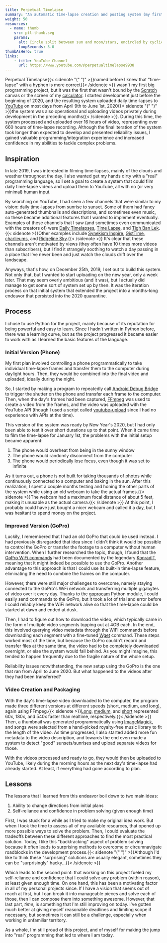 ```yaml
---
title: Perpetual Timelapse
summary: "An automatic time-lapse creation and posting system (my first Python project)"
weight: 50
resources:
  - name: thumb
    src: ptl-thumb.svg
    params:
      alt: Circle split between sun and moon/stars, encircled by cyclic arrows.
      loopSeconds: 3.0
thumbAsHero: true
links:
    - title: YouTube Channel
      url: https://www.youtube.com/@perpetualtimelapse9938
---
```


Perpetual Timelapse{{< sidenote "(" ")" >}}named before I knew that "time-lapse" with a hyphen is more correct{{< /sidenote >}} wasn't my first big programming project, but it was the first that wasn't bound by the [Scratch](https://scratch.mit.edu/) canvas or the screen of my [calculator](https://www.cemetech.net/downloads/users/Pi_Runner). I started development just before the beginning of 2020, and the resulting system uploaded daily time-lapses to [YouTube](https://www.youtube.com/@perpetualtimelapse9938) on most days from April 9th to June 1st, 2020{{< sidenote "(" ")" >}}the system was also operational and uploading videos privately during development in the preceding months{{< /sidenote >}}. During this time, the system processed and uploaded over 16 hours of video, representing over 660 hours of time-lapse recording. Although the final iteration of the system took longer than expected to develop and presented reliability issues, I gained valuable programming/integration experience and increased confidence in my abilities to tackle complex problems.

## Inspiration

In late 2019, I was interested in filming time-lapses, mainly of the clouds and weather throughout the day. I also wanted get my hands dirty with a "real" programming language, so I set a goal to create a system that could film daily time-lapse videos and upload them to YouTube, all with no (or very minimal) human input.

By searching on YouTube, I had seen a few channels that were similar to my vision: daily time-lapses from sunrise to sunset. Some of them had fancy auto-generated thumbnails and descriptions, and sometimes even music, so these became additional features that I wanted to implement eventually. Examples of these channels that I saw (and sometimes even communicated with the creators of) were [Daily Timelapses](https://www.youtube.com/@DailyTimelapses/videos), [Time Lapse](https://www.youtube.com/@timelapse4145/videos), and [Tigh Ban Lek](https://www.youtube.com/@TighBanLek/videos).{{< sidenote >}}Other examples include [Synekism Inspire](https://www.youtube.com/@SynekismInspire/videos), [GistTime](https://www.youtube.com/@GistTime/videos), [charlieums](https://www.youtube.com/@timelapse713/videos), and [Ridgeline Sky](https://www.youtube.com/@RidgelineSky/videos).{{< /sidenote >}} It's clear that these channels aren't motivated by views (they often have 10 times more videos than subscribers), but I find it strangely soothing to watch a day passing in a place that I've never been and just watch the clouds drift over the landscape.

Anyways, that's how, on December 25th, 2019, I set out to build this system. Not only that, but I wanted to start uploading on the new year, only a week later. That may seem overly ambitious (and it was), but I actually did manage to get some sort of system set up by then. It was the iteration process on that initial system that extended the project into a months-long endeavor that persisted into the 2020 quarantine.

## Process

I chose to use Python for the project, mainly because of its reputation for being powerful and easy to learn. Since I hadn't written in Python before, there was a learning curve, but as the project progressed it became easier to work with as I learned the basic features of the language.

### Initial Version (Phone)

My first plan involved controlling a phone programmatically to take individual time-lapse frames and transfer them to the computer during daylight hours. Then, they would be combined into the final video and uploaded, ideally during the night.

So, I started by making a program to repeatedly call [Android Debug Bridge](/concepts/adb) to trigger the shutter on the phone and transfer each frame to the computer. Then, when the day's frames had been captured, [FFmpeg](https://ffmpeg.org/) was used to create a video from the frames, and the video was uploaded with the YouTube API (though I used a script called [youtube-upload](https://github.com/tokland/youtube-upload) since I had no experience with APIs at the time).

This version of the system was ready by New Year's 2020, but I had only been able to test it over short durations up to that point. When it came time to film the time-lapse for January 1st, the problems with the initial setup became apparent:
1. The phone would overheat from being in the sunny window
2. The phone would randomly disconnect from the computer
3. The phone would periodically lose focus, even though it was set to infinite

As it turns out, a phone is not built for taking thousands of photos while continuously connected to a computer and baking in the sun. After this realization, I spent a couple months testing and honing the other parts of the system while using an old webcam to take the actual frames.{{< sidenote >}}The webcam had a maximum focal distance of about 5 feet, making it unusable as the actual camera.{{< /sidenote >}} At this point, I probably could have just bought a nicer webcam and called it a day, but I was hesitant to spend money on the project.

### Improved Version (GoPro)

Luckily, I remembered that I had an old GoPro that could be used instead. I had previously disregarded that idea since I didn't think it would be possible to control the GoPro or transfer the footage to a computer without human intervention. When I further researched the topic, though, I found that the [GoPro WiFi commands](https://github.com/KonradIT/goprowifihack) had been documented by the legendary [KonradIT](https://github.com/KonradIT), meaning that it might indeed be possible to use the GoPro. Another advantage to this approach is that I could use its built-in time-lapse feature, eliminating the need to combine the frames on the computer.

However, there were still major challenges to overcome, namely staying connected to the GoPro's WiFi network and transferring multiple gigabytes of video over it every day. Thanks to the [goprocam](https://github.com/KonradIT/gopro-py-api) Python module, I could easily send commands to the GoPro, but it took a lot of trial and error before I could reliably keep the WiFi network alive so that the time-lapse could be started at dawn and ended at dusk.

Then, I had to figure out how to download the video, which typically came in the form of multiple video segments topping out at 4GB each. In the end, this involved querying video metadata through the WiFi commands before downloading each segment with a fine-tuned [Wget](https://en.wikipedia.org/wiki/Wget) command. These steps worked most of the time, but because the GoPro couldn't record and transfer files at the same time, the video had to be completely downloaded overnight, or else the system would fall behind. As you might imagine, this tended to happen frequently due to the fragile nature of the whole setup.

Reliability issues notwithstanding, the new setup using the GoPro is the one that ran from April to June 2020. But what happened to the videos after they had been transferred?

### Video Creation and Packaging

With the day's time-lapse video downloaded to the computer, the program made three different versions at different speeds (short, medium, and long), again using FFmpeg.{{< sidenote >}}[Long](https://www.youtube.com/playlist?list=PLjp_XA8ELhxlpSjM_ziNge-GTFAGuLDj5), [medium](https://www.youtube.com/playlist?list=PLjp_XA8ELhxkLQww99kvMXVYITjTk7Ruz), and [short](https://www.youtube.com/playlist?list=PLjp_XA8ELhxmvBMpizHbnpjqMsf17a1Z4) represented 60x, 180x, and 540x faster than realtime, respectively.{{< /sidenote >}} Then, a thumbnail was generated programmatically using [ImageMagick](https://www.imagemagick.org/), and songs were selected from a hand-picked royalty-free music library to fit the length of the video. As time progressed, I also started added more fun metadata to the video description, and towards the end even made a system to detect "good" sunsets/sunrises and upload separate videos for those.

With the videos processed and ready to go, they would then be uploaded to YouTube, likely during the morning hours as the next day's time-lapse had already started. At least, if everything had gone according to plan.

## Lessons

The lessons that I learned from this endeavor boil down to two main ideas:
1. Ability to change directions from initial plans
2. Self-reliance and confidence in problem solving (given enough time)

First, I was stuck for a while as I tried to make my original idea work. But when I took the time to assess all of my available resources, that opened up more possible ways to solve the problem. Then, I could evaluate the tradeoffs between these different approaches to find the most practical solution. Today, I like this "backtracking" aspect of problem solving because it often leads to surprising methods to overcome or circumnavigate roadblocks in the development process.{{< sidenote "(" ")" >}}Although I'd like to think these "surprising" solutions are usually elegant, sometimes they can be "surprisingly" hacky...{{< /sidenote >}}

Which leads to the second point: that working on this project fueled my self-reliance and confidence that I could solve any problem (within reason), at least given enough time. On one hand, this has been a motivating factor in all of my personal projects since. If I have a vision that seems out of reach at first, but I can break it into manageable pieces and solve each of those, then I can compose them into something awesome. However, that last part, _time_, is something that I'm still improving on today. I've gotten much better at giving myself reasonable deadlines and limiting scope if necessary, but sometimes it can still be a challenge, especially when working in unfamiliar territory.

As a whole, I'm still proud of this project, and of myself for making the jump into "real" programming that led to where I am today.